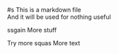 #s This is a markdown file  
And it will be used for nothing useful 

ssgain More stuff 

Try more squas
More text 

